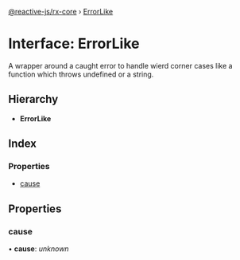 [@reactive-js/rx-core](../README.md) › [ErrorLike](errorlike.md)

# Interface: ErrorLike

A wrapper around a caught error to handle wierd corner cases like
a function which throws undefined or a string.

## Hierarchy

* **ErrorLike**

## Index

### Properties

* [cause](errorlike.md#cause)

## Properties

###  cause

• **cause**: *unknown*
